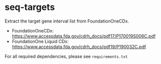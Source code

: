 # seq-targets

Extract the target gene interval list from FoundationOneCDx.

* FoundationOneCDx: https://www.accessdata.fda.gov/cdrh_docs/pdf17/P170019S006C.pdf
* FoundationOne Liquid CDx: https://www.accessdata.fda.gov/cdrh_docs/pdf19/P190032C.pdf

For all required dependencies, please see  `requirements.txt`
